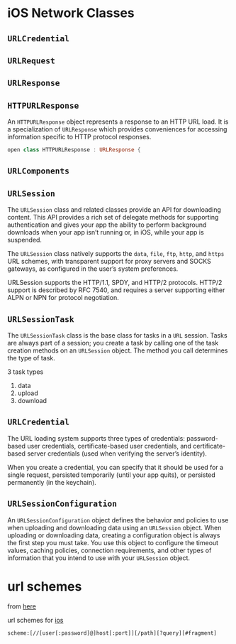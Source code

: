 # iOS Network Classes

## `URLCredential`

## `URLRequest`

## `URLResponse`

## `HTTPURLResponse`

An `HTTPURLResponse` object represents a response to an
HTTP URL load. It is a specialization of `URLResponse` which
provides conveniences for accessing information specific to HTTP
protocol responses.

```swift
open class HTTPURLResponse : URLResponse {
```

## `URLComponents`

## `URLSession`
The `URLSession` class and related classes provide an API for downloading content.
This API provides a rich set of delegate methods for supporting authentication
and gives your app the ability to perform background downloads when your app
isn’t running or, in iOS, while your app is suspended.

The `URLSession` class natively supports the `data`, `file`, `ftp`, `http`, and
`https` URL schemes, with transparent support for proxy servers and SOCKS
gateways, as configured in the user’s system preferences.

URLSession supports the HTTP/1.1, SPDY, and HTTP/2 protocols. HTTP/2 support is
described by RFC 7540, and requires a server supporting either ALPN or NPN for
protocol negotiation.

## `URLSessionTask`
The `URLSessionTask` class is the base class for tasks in a `URL` session. Tasks
are always part of a session; you create a task by calling one of the task
creation methods on an `URLSession` object. The method you call determines the
type of task.

3 task types
1. data
2. upload
3. download

## `URLCredential`
The URL loading system supports three types of credentials: password-based user
credentials, certificate-based user credentials, and certificate-based server
credentials (used when verifying the server’s identity).

When you create a credential, you can specify that it should be used for a
single request, persisted temporarily (until your app quits), or persisted
permanently (in the keychain).

## `URLSessionConfiguration`
An `URLSessionConfiguration` object defines the behavior and policies to use when
uploading and downloading data using an `URLSession` object. When uploading or
downloading data, creating a configuration object is always the first step you
must take. You use this object to configure the timeout values, caching
policies, connection requirements, and other types of information that you
intend to use with your `URLSession` object.

# url schemes
from [here](https://en.wikipedia.org/wiki/Uniform_Resource_Identifier)

url schemes for [ios](https://developer.apple.com/library/content/featuredarticles/iPhoneURLScheme_Reference/Introduction/Introduction.html)

`scheme:[//[user[:password]@]host[:port]][/path][?query][#fragment]`
